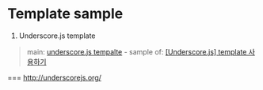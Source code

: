 # Template sample

1. Underscore.js template
  > main: [underscore.js tempalte](template/underscore.js/index.html) - sample of: [[Underscore.js] template 사용하기](http://entireboy.egloos.com/4852907)

===
http://underscorejs.org/
